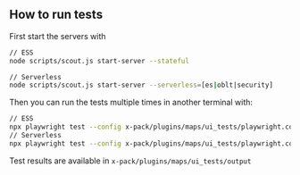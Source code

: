 ## How to run tests
First start the servers with

```bash
// ESS
node scripts/scout.js start-server --stateful

// Serverless
node scripts/scout.js start-server --serverless=[es|oblt|security]
```

Then you can run the tests multiple times in another terminal with:

```bash
// ESS
npx playwright test --config x-pack/plugins/maps/ui_tests/playwright.config.ts --grep @ess
// Serverless
npx playwright test --config x-pack/plugins/maps/ui_tests/playwright.config.ts --grep @svlSearch // @svlOblt, @svlSecurity
```

Test results are available in `x-pack/plugins/maps/ui_tests/output`
